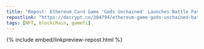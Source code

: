 ```yaml
---
title: "Repost: Ethereum Card Game 'Gods Unchained' Launches Battle Pass Ahead of Next Expansion - Decrypt"
repostlink: "https://decrypt.co/304794/ethereum-game-gods-unchained-battle-pass-expansion"
tags: [NFT, blockchain, gamefi]
---
```


{% include embed/linkpreview-repost.html %}